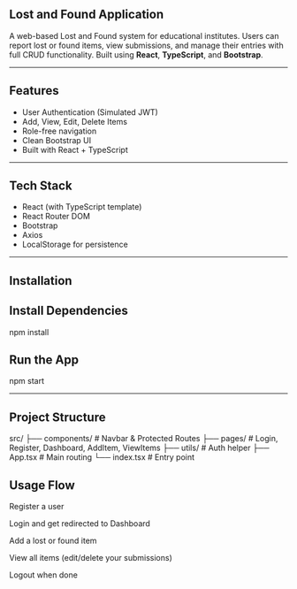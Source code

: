 ## Lost and Found Application

A web-based Lost and Found system for educational institutes. Users can report lost or found items, view submissions, and manage their entries with full CRUD functionality. Built using **React**, **TypeScript**, and **Bootstrap**.

---

## Features

-  User Authentication (Simulated JWT)
-  Add, View, Edit, Delete Items
-  Role-free navigation
-  Clean Bootstrap UI
-  Built with React + TypeScript

---

## Tech Stack

- React (with TypeScript template)
- React Router DOM
- Bootstrap
- Axios
- LocalStorage for persistence

---

## Installation


## Install Dependencies
npm install

## Run the App
npm start

---


## Project Structure
 src/
├── components/         # Navbar & Protected Routes
├── pages/              # Login, Register, Dashboard, AddItem, ViewItems
├── utils/              # Auth helper
├── App.tsx             # Main routing
└── index.tsx           # Entry point




## Usage Flow

Register a user

Login and get redirected to Dashboard

Add a lost or found item

View all items (edit/delete your submissions)

Logout when done




